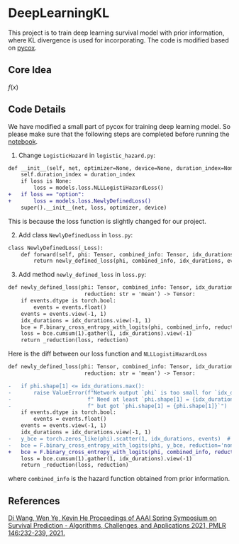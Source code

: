 # DeepLearningKL
This project is to train deep learning survival model with prior information, where KL divergence is used for incorporating. The code is modified based on [pycox][1].
## Core Idea
$f(x)$
## Code Details
We have modified a small part of pycox for training deep learning model. So please make sure that the following steps are completed before running the [notebook][2].
1. Change `LogisticHazard` in `logistic_hazard.py`:
```diff
def __init__(self, net, optimizer=None, device=None, duration_index=None, loss=None):
    self.duration_index = duration_index
    if loss is None:
        loss = models.loss.NLLLogistiHazardLoss()
+   if loss == "option":
+       loss = models.loss.NewlyDefinedLoss()
    super().__init__(net, loss, optimizer, device)
```
This is because the loss function is slightly changed for our project.

2. Add class `NewlyDefinedLoss` in `loss.py`:

```diff
class NewlyDefinedLoss(_Loss):
    def forward(self, phi: Tensor, combined_info: Tensor, idx_durations: Tensor, events: Tensor) -> Tensor:
        return newly_defined_loss(phi, combined_info, idx_durations, events, self.reduction)
```

3. Add method `newly_defined_loss` in `loss.py`:

```diff
def newly_defined_loss(phi: Tensor, combined_info: Tensor, idx_durations: Tensor, events: Tensor,
                        reduction: str = 'mean') -> Tensor:
    if events.dtype is torch.bool:
        events = events.float()
    events = events.view(-1, 1)
    idx_durations = idx_durations.view(-1, 1)
    bce = F.binary_cross_entropy_with_logits(phi, combined_info, reduction='none')
    loss = bce.cumsum(1).gather(1, idx_durations).view(-1)
    return _reduction(loss, reduction)
```

Here is the diff between our loss function and `NLLLogistiHazardLoss`
```diff
def newly_defined_loss(phi: Tensor, combined_info: Tensor, idx_durations: Tensor, events: Tensor,
                        reduction: str = 'mean') -> Tensor:

-   if phi.shape[1] <= idx_durations.max():
-       raise ValueError(f"Network output `phi` is too small for `idx_durations`." +
-                        f" Need at least `phi.shape[1] = {idx_durations.max().item() + 1}`," +
-                        f" but got `phi.shape[1] = {phi.shape[1]}`")
    if events.dtype is torch.bool:
        events = events.float()
    events = events.view(-1, 1)
    idx_durations = idx_durations.view(-1, 1)
-   y_bce = torch.zeros_like(phi).scatter(1, idx_durations, events)  # TODO: Data Expansion!
-   bce = F.binary_cross_entropy_with_logits(phi, y_bce, reduction='none')
+   bce = F.binary_cross_entropy_with_logits(phi, combined_info, reduction='none')
    loss = bce.cumsum(1).gather(1, idx_durations).view(-1)
    return _reduction(loss, reduction)
```

where `combined_info` is the hazard function obtained from prior information.

## References
[Di Wang, Wen Ye, Kevin He Proceedings of AAAI Spring Symposium on Survival Prediction - Algorithms, Challenges, and Applications 2021, PMLR 146:232-239, 2021.][3]

[1]: https://github.com/havakv/pycox
[2]: https://github.com/UM-KevinHe/DeepLearningKL/blob/main/Deep%20Learning%20with%20KL%20Divergence.ipynb
[3]: http://proceedings.mlr.press/v146/wang21b/wang21b.pdf
